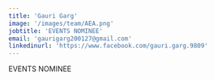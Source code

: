 ```yaml
---
title: 'Gauri Garg'
image: '/images/team/AEA.png'
jobtitle: 'EVENTS NOMINEE'
email: 'gaurigarg200127@gmail.com'
linkedinurl: 'https://www.facebook.com/gauri.garg.9809'
---
```

EVENTS NOMINEE
